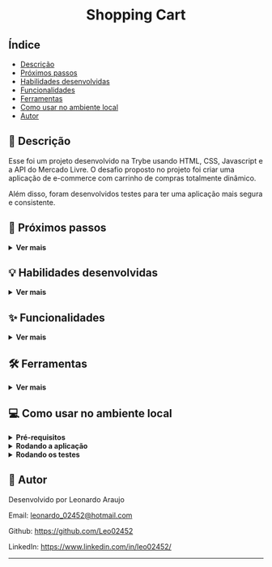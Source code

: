 <h1 align="center">Shopping Cart</h1>


## Índice

- [Descrição](#page_facing_up-descrição)
- [Próximos passos](#construction-próximos-passos)
- [Habilidades desenvolvidas](#bulb-habilidades-desenvolvidas)
- [Funcionalidades](#sparkles-funcionalidades)
- [Ferramentas](#hammer_and_wrench-ferramentas)
- [Como usar no ambiente local](#computer-como-usar-no-ambiente-local)
- [Autor](#memo-autor)


## :page_facing_up: Descrição

Esse foi um projeto desenvolvido na Trybe usando HTML, CSS, Javascript e a API do Mercado Livre. O desafio proposto no projeto foi criar uma aplicação de e-commerce com carrinho de compras totalmente dinâmico.

Além disso, foram desenvolvidos testes para ter uma aplicação mais segura e consistente.


## :construction: Próximos passos
<details>
  <summary><strong>Ver mais</strong></summary>

- [ ] Melhorar o design da aplicação com CSS
- [ ] Criar uma animação para mostrar e ocultar o carrinho de compras na lateral do site.
</details>


## :bulb: Habilidades desenvolvidas
<details>
  <summary><strong>Ver mais</strong></summary>

- Fazer requisições a uma API (Application Programming Interface) do Mercado Livre.

- Utilizar os seus conhecimentos sobre JavaScript, CSS e HTML.

- Trabalhar com funções assíncronas.

- Implementar testes unitários.
</details>


## :sparkles: Funcionalidades
<details>
  <summary><strong>Ver mais</strong></summary>

:heavy_check_mark: Listar computadores vendidos no Mercado Livre

:heavy_check_mark: Adicionar computadores no carrinho de compras

:heavy_check_mark: Listar soma do preço dos produtos que estão no carrinho de compras

:heavy_check_mark: Esvaziar carrinho de compras
</details>


## :hammer_and_wrench: Ferramentas
<details>
  <summary><strong>Ver mais</strong></summary>

* [HTML 5](https://www.w3schools.com/html/)
* [CSS 3](https://www.w3schools.com/css/)
* [JavaScript ES6+](https://www.w3schools.com/js/js_es6.asp)
* [JavaScrip DOM](https://www.w3schools.com/js/js_htmldom.asp)
* [Jest](https://jestjs.io/pt-BR/)
</details>


## :computer: Como usar no ambiente local
<details>
  <summary><strong>Pré-requisitos</strong></summary>

Antes de começar, você vai precisar ter instalado em sua máquina as seguintes ferramentas:

- [Node.js (v16)](https://nodejs.org/en/)
- [Git](https://git-scm.com)
</details>

<details>
  <summary><strong>Rodando a aplicação</strong></summary>

1 - Clone esse repositório para sua máquina com o seguinte comando:

```bash
 git clone git@github.com:Leo02452/shopping-cart.git
```

2 - Entre na pasta criada:

```
 cd shopping-cart
```

3 - Instale as dependências:

```
 npm install
```

2 - Via interface gráfica, vá até a pasta 'shopping-cart' criada. Entre nela.

3 - Dê um duplo clique no arquivo index.html
</details>

<details>
  <summary><strong>Rodando os testes</strong></summary>
  Com os pacotes instalados via comando 'npm install', abra um terminal dentro da pasta raiz do projeto e digite o seguinte comando para testar a aplicação:
  
```
 npm test
```
</details>


## :memo: Autor

Desenvolvido por Leonardo Araujo

Email: leonardo_02452@hotmail.com

Github: https://github.com/Leo02452

LinkedIn: https://www.linkedin.com/in/leo02452/

---

